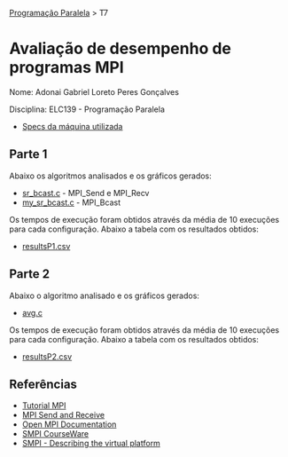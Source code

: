 [Programação Paralela](https://github.com/AndreaInfUFSM/elc139-2019a) > T7

# Avaliação de desempenho de programas MPI

Nome: Adonai Gabriel Loreto Peres Gonçalves

Disciplina: ELC139 - Programação Paralela

- [Specs da máquina utilizada](specs.txt)

## Parte 1

Abaixo os algoritmos analisados e os gráficos gerados:
- [sr_bcast.c](sr_bcast.c) - MPI_Send e MPI_Recv
- [my_sr_bcast.c](my_sr_bcast.c) - MPI_Bcast



Os tempos de execução foram obtidos através da média de 10 execuções para cada configuração.
Abaixo a tabela com os resultados obtidos:
- [resultsP1.csv](resultsP1.csv)

## Parte 2

Abaixo o algoritmo analisado e os gráficos gerados:
- [avg.c](avg.c)



Os tempos de execução foram obtidos através da média de 10 execuções para cada configuração.
Abaixo a tabela com os resultados obtidos:
- [resultsP2.csv](resultsP2.csv)

## Referências

- [Tutorial MPI](https://computing.llnl.gov/tutorials/mpi/)
- [MPI Send and Receive](http://mpitutorial.com/tutorials/mpi-send-and-receive/)
- [Open MPI Documentation](https://www.open-mpi.org/doc/)
- [SMPI CourseWare](https://simgrid.github.io/SMPI_CourseWare/)
- [SMPI - Describing the virtual platform](http://simgrid.gforge.inria.fr/simgrid/3.20/doc/platform.html)